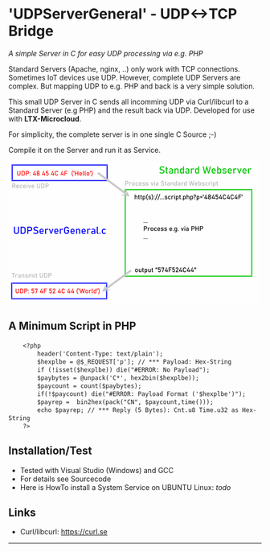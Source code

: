 # 'UDPServerGeneral' - UDP<->TCP Bridge
_A simple Server in C for easy UDP processing via e.g. PHP_

Standard Servers (Apache, nginx, ..) only work with TCP connections.
Sometimes IoT devices use UDP. However, complete UDP Servers are complex.
But mapping UDP to e.g. PHP and back is a very simple solution.

This small UDP Server in C sends all incomming UDP via Curl/libcurl 
to a Standard Server (e.g PHP) and the result back via UDP. 
Developed for use with **LTX-Microcloud**.

For simplicity, the complete server is in one single C Source ;-)

Compile it on the Server and run it as Service.

![Overview](./docu/ovinfo.png "Overview")

## A Minimum Script in PHP
```
	<?php
		header('Content-Type: text/plain');
		$hexplbe = @$_REQUEST['p']; // *** Payload: Hex-String
		if (!isset($hexplbe)) die("#ERROR: No Payload");
		$paybytes = @unpack('C*', hex2bin($hexplbe));
		$paycount = count($paybytes);
		if(!$paycount) die("#ERROR: Payload Format ('$hexplbe')");
		$payrep =  bin2hex(pack("CN", $paycount,time()));
		echo $payrep; // *** Reply (5 Bytes): Cnt.u8 Time.u32 as Hex-String
	?>
```

## Installation/Test ##
- Tested with Visual Studio (Windows) and GCC
- For details see Sourcecode
- Here is HowTo install a System Service on UBUNTU Linux: *todo*

## Links ##
- Curl/libcurl: https://curl.se
***
